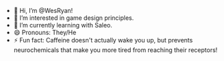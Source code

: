 - 👋 Hi, I’m @WesRyan!
- 👀 I’m interested in game design principles.
- 🌱 I’m currently learning with Saleo.
- 😄 Pronouns: They/He
- ⚡ Fun fact: Caffeine doesn't actually wake you up, but prevents neurochemicals that make you more tired from reaching their receptors!

<!---
WesRyan/WesRyan is a ✨ special ✨ repository because its `README.md` (this file) appears on your GitHub profile.
You can click the Preview link to take a look at your changes.
--->
